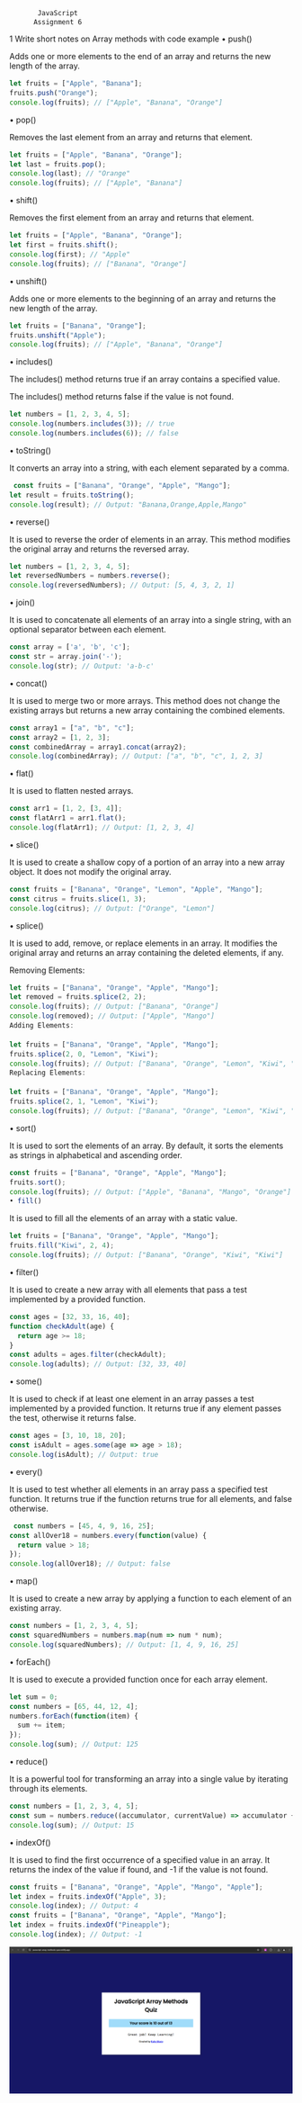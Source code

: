            JavaScript
          Assignment 6

1  Write short notes on Array methods with code example
• push()

Adds one or more elements to the end of an array and returns the new length of the array.
```js
let fruits = ["Apple", "Banana"];
fruits.push("Orange");
console.log(fruits); // ["Apple", "Banana", "Orange"]
```
• pop()

Removes the last element from an array and returns that element.
```js
let fruits = ["Apple", "Banana", "Orange"];
let last = fruits.pop();
console.log(last); // "Orange"
console.log(fruits); // ["Apple", "Banana"]
```
• shift()

Removes the first element from an array and returns that element.
```js
let fruits = ["Apple", "Banana", "Orange"];
let first = fruits.shift();
console.log(first); // "Apple"
console.log(fruits); // ["Banana", "Orange"]
```
• unshift()

Adds one or more elements to the beginning of an array and returns the new length of the array.
```js
let fruits = ["Banana", "Orange"];
fruits.unshift("Apple");
console.log(fruits); // ["Apple", "Banana", "Orange"]
```
• includes()

The includes() method returns true if an array contains a specified value.

The includes() method returns false if the value is not found.
```js
let numbers = [1, 2, 3, 4, 5];
console.log(numbers.includes(3)); // true
console.log(numbers.includes(6)); // false
```
• toString()

It converts an array into a string, with each element separated by a comma.
```js
 const fruits = ["Banana", "Orange", "Apple", "Mango"];
let result = fruits.toString();
console.log(result); // Output: "Banana,Orange,Apple,Mango"
```
• reverse()

It is used to reverse the order of elements in an array. This method modifies the original array and returns the reversed array.
```js
let numbers = [1, 2, 3, 4, 5];
let reversedNumbers = numbers.reverse();
console.log(reversedNumbers); // Output: [5, 4, 3, 2, 1]
```
• join()

It is used to concatenate all elements of an array into a single string, with an optional separator between each element.
```js
const array = ['a', 'b', 'c'];
const str = array.join('-');
console.log(str); // Output: 'a-b-c'
```
• concat()

It is used to merge two or more arrays. This method does not change the existing arrays but returns a new array containing the combined elements.
```js
const array1 = ["a", "b", "c"];
const array2 = [1, 2, 3];
const combinedArray = array1.concat(array2);
console.log(combinedArray); // Output: ["a", "b", "c", 1, 2, 3]
```
• flat()

It is used to flatten nested arrays.
```js
const arr1 = [1, 2, [3, 4]];
const flatArr1 = arr1.flat();
console.log(flatArr1); // Output: [1, 2, 3, 4]
```
• slice()

It is used to create a shallow copy of a portion of an array into a new array object. It does not modify the original array.
```js
const fruits = ["Banana", "Orange", "Lemon", "Apple", "Mango"];
const citrus = fruits.slice(1, 3);
console.log(citrus); // Output: ["Orange", "Lemon"]
```
• splice()

It is used to add, remove, or replace elements in an array. It modifies the original array and returns an array containing the deleted elements, if any.

Removing Elements:
```js
let fruits = ["Banana", "Orange", "Apple", "Mango"];
let removed = fruits.splice(2, 2);
console.log(fruits); // Output: ["Banana", "Orange"]
console.log(removed); // Output: ["Apple", "Mango"]
Adding Elements:

let fruits = ["Banana", "Orange", "Apple", "Mango"];
fruits.splice(2, 0, "Lemon", "Kiwi");
console.log(fruits); // Output: ["Banana", "Orange", "Lemon", "Kiwi", "Apple", "Mango"]
Replacing Elements:

let fruits = ["Banana", "Orange", "Apple", "Mango"];
fruits.splice(2, 1, "Lemon", "Kiwi");
console.log(fruits); // Output: ["Banana", "Orange", "Lemon", "Kiwi", "Mango"]
```
• sort()

It is used to sort the elements of an array. By default, it sorts the elements as strings in alphabetical and ascending order.
```js
const fruits = ["Banana", "Orange", "Apple", "Mango"];
fruits.sort();
console.log(fruits); // Output: ["Apple", "Banana", "Mango", "Orange"]
• fill()
```
It is used to fill all the elements of an array with a static value.
```js
let fruits = ["Banana", "Orange", "Apple", "Mango"];
fruits.fill("Kiwi", 2, 4);
console.log(fruits); // Output: ["Banana", "Orange", "Kiwi", "Kiwi"]
```
• filter()

It is used to create a new array with all elements that pass a test implemented by a provided function.
```js
const ages = [32, 33, 16, 40];
function checkAdult(age) {
  return age >= 18;
}
const adults = ages.filter(checkAdult);
console.log(adults); // Output: [32, 33, 40]
```
• some()

It is used to check if at least one element in an array passes a test implemented by a provided function. It returns true if any element passes the test, otherwise it returns false.
```js
const ages = [3, 10, 18, 20];
const isAdult = ages.some(age => age > 18);
console.log(isAdult); // Output: true
```
• every()

It is used to test whether all elements in an array pass a specified test function. It returns true if the function returns true for all elements, and false otherwise.
```js
 const numbers = [45, 4, 9, 16, 25];
const allOver18 = numbers.every(function(value) {
  return value > 18;
});
console.log(allOver18); // Output: false
```
• map()

It is used to create a new array by applying a function to each element of an existing array.
```js
const numbers = [1, 2, 3, 4, 5];
const squaredNumbers = numbers.map(num => num * num);
console.log(squaredNumbers); // Output: [1, 4, 9, 16, 25]
```
• forEach()

It is used to execute a provided function once for each array element.
```js
let sum = 0;
const numbers = [65, 44, 12, 4];
numbers.forEach(function(item) {
  sum += item;
});
console.log(sum); // Output: 125
```
• reduce()

It is a powerful tool for transforming an array into a single value by iterating through its elements.
```js
const numbers = [1, 2, 3, 4, 5];
const sum = numbers.reduce((accumulator, currentValue) => accumulator + currentValue, 0);
console.log(sum); // Output: 15
```
• indexOf()

It is used to find the first occurrence of a specified value in an array. It returns the index of the value if found, and -1 if the value is not found.
```js
const fruits = ["Banana", "Orange", "Apple", "Mango", "Apple"];
let index = fruits.indexOf("Apple", 3);
console.log(index); // Output: 4
const fruits = ["Banana", "Orange", "Apple", "Mango"];
let index = fruits.indexOf("Pineapple");
console.log(index); // Output: -1
```


![ss1](/ss1.png)










